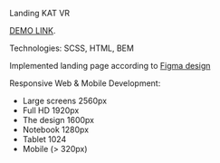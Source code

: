 Landing KAT VR

[DEMO LINK](https://olesiatk.github.io/landing-page-KatVR/).

Technologies: SCSS, HTML, BEM

Implemented landing page according to [Figma design](https://www.figma.com/file/hhtGde1r4hMr5wghrKm6vl/KatVR?node-id=159%3A0)

Responsive Web & Mobile Development:
- Large screens 2560px
- Full HD 1920px
- The design 1600px
- Notebook 1280px
- Tablet 1024
- Mobile (> 320px)
